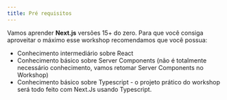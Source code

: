 ```yaml
---
title: Pré requisitos
---
```


Vamos aprender **Next.js** versões 15+ do zero. Para que você consiga aproveitar o máximo esse workshop recomendamos que você possua:

- Conhecimento intermediário sobre React
- Conhecimento básico sobre Server Components (não é totalmente necessário conhecimento, vamos retomar Server Components no Workshop)
- Conhecimento básico sobre Typescript - o projeto prático do workshop será todo feito com Next.Js usando Typescript.
